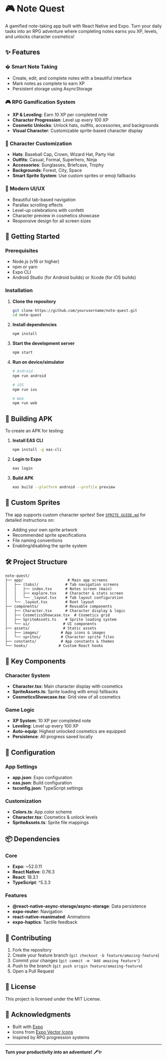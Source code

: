 # 🎮 Note Quest

A gamified note-taking app built with React Native and Expo. Turn your daily tasks into an RPG adventure where completing notes earns you XP, levels, and unlocks character cosmetics!

## ✨ Features

### � **Smart Note Taking**
- Create, edit, and complete notes with a beautiful interface
- Mark notes as complete to earn XP
- Persistent storage using AsyncStorage

### 🎮 **RPG Gamification System**
- **XP & Leveling**: Earn 10 XP per completed note
- **Character Progression**: Level up every 100 XP
- **Cosmetic Unlocks**: Unlock hats, outfits, accessories, and backgrounds
- **Visual Character**: Customizable sprite-based character display

### 🎨 **Character Customization**
- **Hats**: Baseball Cap, Crown, Wizard Hat, Party Hat
- **Outfits**: Casual, Formal, Superhero, Ninja
- **Accessories**: Sunglasses, Briefcase, Trophy
- **Backgrounds**: Forest, City, Space
- **Smart Sprite System**: Use custom sprites or emoji fallbacks

### 📱 **Modern UI/UX**
- Beautiful tab-based navigation
- Parallax scrolling effects
- Level-up celebrations with confetti
- Character preview in cosmetics showcase
- Responsive design for all screen sizes

## 🚀 Getting Started

### Prerequisites
- Node.js (v16 or higher)
- npm or yarn
- Expo CLI
- Android Studio (for Android builds) or Xcode (for iOS builds)

### Installation

1. **Clone the repository**
   ```bash
   git clone https://github.com/yourusername/note-quest.git
   cd note-quest
   ```

2. **Install dependencies**
   ```bash
   npm install
   ```

3. **Start the development server**
   ```bash
   npm start
   ```

4. **Run on device/simulator**
   ```bash
   # Android
   npm run android
   
   # iOS
   npm run ios
   
   # Web
   npm run web
   ```

## 📱 Building APK

To create an APK for testing:

1. **Install EAS CLI**
   ```bash
   npm install -g eas-cli
   ```

2. **Login to Expo**
   ```bash
   eas login
   ```

3. **Build APK**
   ```bash
   eas build --platform android --profile preview
   ```

## 🎨 Custom Sprites

The app supports custom character sprites! See [`SPRITE_GUIDE.md`](SPRITE_GUIDE.md) for detailed instructions on:
- Adding your own sprite artwork
- Recommended sprite specifications
- File naming conventions
- Enabling/disabling the sprite system

## 🛠️ Project Structure

```
note-quest/
├── app/                    # Main app screens
│   ├── (tabs)/            # Tab navigation screens
│   │   ├── index.tsx      # Notes screen (main)
│   │   ├── explore.tsx    # Character & stats screen
│   │   └── _layout.tsx    # Tab layout configuration
│   └── _layout.tsx        # Root layout
├── components/            # Reusable components
│   ├── Character.tsx      # Character display & logic
│   ├── CosmeticsShowcase.tsx  # Cosmetics grid
│   ├── SpriteAssets.ts    # Sprite loading system
│   └── ui/               # UI components
├── assets/               # Static assets
│   ├── images/          # App icons & images
│   └── sprites/         # Character sprite files
├── constants/           # App constants & themes
└── hooks/              # Custom React hooks
```

## 🎯 Key Components

### Character System
- **Character.tsx**: Main character display with cosmetics
- **SpriteAssets.ts**: Sprite loading with emoji fallbacks
- **CosmeticsShowcase.tsx**: Grid view of all cosmetics

### Game Logic
- **XP System**: 10 XP per completed note
- **Leveling**: Level up every 100 XP
- **Auto-equip**: Highest unlocked cosmetics are equipped
- **Persistence**: All progress saved locally

## 🔧 Configuration

### App Settings
- **app.json**: Expo configuration
- **eas.json**: Build configuration
- **tsconfig.json**: TypeScript settings

### Customization
- **Colors.ts**: App color scheme
- **Character.tsx**: Cosmetics & unlock levels
- **SpriteAssets.ts**: Sprite file mappings

## 📦 Dependencies

### Core
- **Expo**: ~52.0.11
- **React Native**: 0.76.3
- **React**: 18.3.1
- **TypeScript**: ^5.3.3

### Features
- **@react-native-async-storage/async-storage**: Data persistence
- **expo-router**: Navigation
- **react-native-reanimated**: Animations
- **expo-haptics**: Tactile feedback

## 🤝 Contributing

1. Fork the repository
2. Create your feature branch (`git checkout -b feature/amazing-feature`)
3. Commit your changes (`git commit -m 'Add amazing feature'`)
4. Push to the branch (`git push origin feature/amazing-feature`)
5. Open a Pull Request

## 📄 License

This project is licensed under the MIT License.

## 🎉 Acknowledgments

- Built with [Expo](https://expo.dev/)
- Icons from [Expo Vector Icons](https://icons.expo.fyi/)
- Inspired by RPG progression systems

---

**Turn your productivity into an adventure! 🗡️✨**
